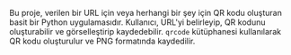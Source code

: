Bu proje, verilen bir URL için veya herhangi bir şey için QR kodu oluşturan basit bir Python uygulamasıdır.
Kullanıcı, URL'yi belirleyip, QR kodunu oluşturabilir ve görselleştirip kaydedebilir.
`qrcode` kütüphanesi kullanılarak QR kodu oluşturulur ve PNG formatında kaydedilir.
